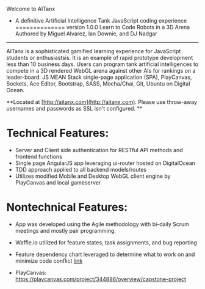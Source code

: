 
Welcome to AITanx 
- A definitive Artificial Intelligence Tank JavaScript coding experience
==============
version 1.0.0
Learn to Code Robots in a 3D Arena
Authored by Miguel Alvarez, Ian Downie, and DJ Nadgar
--------------
AITanx is a sophisticated gamified learning experience for JavaScript students or enthusiastsis. It is an example of rapid prototype development less than 10 business days. Users can program tank artificial intelligences to compete in a 3D rendered WebGL arena against other AIs for rankings on a leader-board: JS MEAN Stack single-page application (SPA), PlayCanvas, Sockets, Ace Editor, Bootstrap, SASS, Mocha/Chai, Git, Ubuntu on Digital Ocean.

**Located at [http://aitanx.com](http://aitanx.com). Please use throw-away usernames and passwords as SSL isn't configured. **

# Technical Features:
- Server and Client side authentication for RESTful API methods and frontend functions
- Single page AngularJS app leveraging ui-router hosted on DigitalOcean
- TDD approach applied to all backend models/routes
- Utilizes modified Mobile and Desktop WebGL client engine by PlayCanvas and local gameserver

# Nontechnical Features:
- App was developed using the Agile methodology with bi-daily Scrum meetings and mostly pair programming.
- Waffle.io utilized for feature states, task assignments, and bug reporting
- Feature dependency chart leveraged to determine what to work on and minimize code conflict [link](https://www.lucidchart.com/publicSegments/view/559adbf6-beec-4cb8-81a7-11690a00cdd1)

- PlayCanvas: https://playcanvas.com/project/344886/overview/capstone-project
